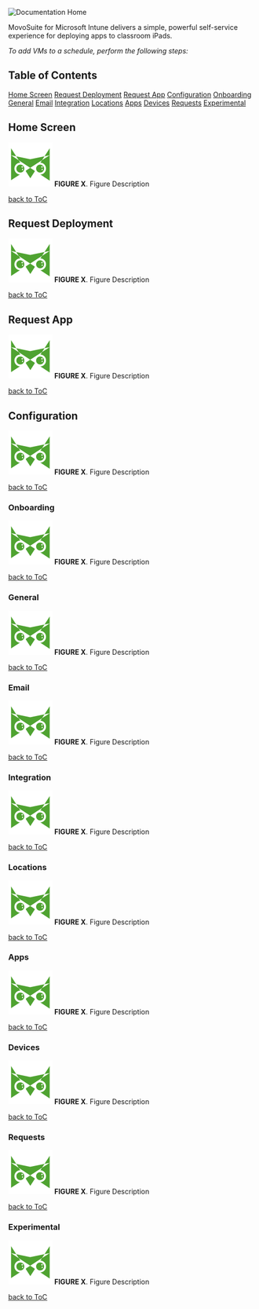 ![Documentation Home](images/header_img.png)

MovoSuite for Microsoft Intune delivers a simple, powerful self-service experience for deploying apps to classroom iPads.

<!-- omit in toc -->

*To add VMs to a schedule, perform the following steps:*

## Table of Contents

[Home Screen](#home-screen)
[Request Deployment](#request-deployment)
[Request App](#request-app)
[Configuration](#configuration)
[Onboarding](#onboarding)
[General](#general)
[Email](#email)
[Integration](#integration)
[Locations](#locations)
[Apps](#apps)
[Devices](#devices) 
[Requests](#requests)
[Experimental](#experimental)

## Home Screen<!-- omit in toc -->

![001](images/icon.png)
**FIGURE X**. Figure Description

[back to ToC](#table-of-contents)

## Request Deployment<!-- omit in toc -->

![001](images/icon.png)
**FIGURE X**. Figure Description

[back to ToC](#table-of-contents)

## Request App<!-- omit in toc -->

![001](images/icon.png)
**FIGURE X**. Figure Description

[back to ToC](#table-of-contents)

## Configuration<!-- omit in toc -->

![001](images/icon.png)
**FIGURE X**. Figure Description

[back to ToC](#table-of-contents)

### Onboarding<!-- omit in toc -->

![001](images/icon.png)
**FIGURE X**. Figure Description

[back to ToC](#table-of-contents)

### General<!-- omit in toc -->

![001](images/icon.png)
**FIGURE X**. Figure Description

[back to ToC](#table-of-contents)

### Email<!-- omit in toc -->

![001](images/icon.png)
**FIGURE X**. Figure Description

[back to ToC](#table-of-contents)

### Integration<!-- omit in toc -->

![001](images/icon.png)
**FIGURE X**. Figure Description

[back to ToC](#table-of-contents)

### Locations<!-- omit in toc -->

![001](images/icon.png)
**FIGURE X**. Figure Description

[back to ToC](#table-of-contents)

### Apps<!-- omit in toc -->

![001](images/icon.png)
**FIGURE X**. Figure Description

[back to ToC](#table-of-contents)

### Devices <!-- omit in toc -->

![001](images/icon.png)
**FIGURE X**. Figure Description

[back to ToC](#table-of-contents)

### Requests<!-- omit in toc -->

![001](images/icon.png)
**FIGURE X**. Figure Description

[back to ToC](#table-of-contents)

### Experimental<!-- omit in toc -->

![001](images/icon.png)
**FIGURE X**. Figure Description

[back to ToC](#table-of-contents)